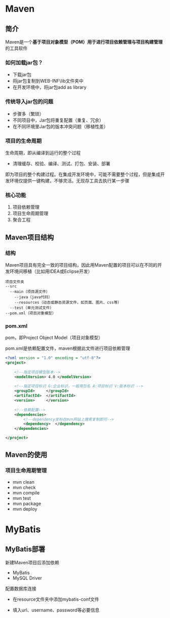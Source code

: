 # Maven

## 简介

Maven是一个**基于项目对象模型（POM）用于进行项目依赖管理与项目构建管理**的工具软件

### 如何加载jar包？

- 下载jar包
- 将jar包复制到WEB-INF\lib文件夹中
- 在开发环境中，将jar包add as library

### 传统导入jar包的问题

- 步骤多（繁琐）
- 不同项目中，Jar包将重复配置（重复、冗余）
- 在不同环境里Jar包的版本冲突问题（移植性差）

### 项目的生命周期

生命周期，即从编译到运行的整个过程

- 清理缓存、校验、编译、测试、打包、安装、部署

即为项目的整个构建过程。在集成开发环境中，可能不需要整个过程，但是集成开发环境仅提供一键构建，不够灵活。无现存工具去执行某一步骤

### 核心功能

1. 项目依赖管理
2. 项目生命周期管理
3. 聚合工程

## Maven项目结构

### 结构

Maven项目具有完全一致的项目结构，因此用Maven配置的项目可以在不同的开发环境间移植（比如用IDEA或Eclipse开发）

```
项目文件夹
--src
  --main（项目源文件）
  	--java（java代码）
  	--resources（动态或静态资源文件，如页面、图片、css等）
  --test（单元测试文件）
--pom.xml（项目对象模型）
```

### pom.xml

pom，即Project Object Model（项目对象模型）

pom.xml是依赖配置文件，maven根据此文件进行项目依赖管理

```xml
<?xml version = "1.0" encoding = "utf-8"?>
<project>
    
    <!--指定项目模型版本-->
	<modelVersion> 4.0 </modelVersion>
	
    <!--指定项目标识 G:企业标识，一般用包名 A:项目标识 V:版本标识 -->
	<groupId>     </groupId>
    <artifactId>  </artifactId>
    <version>     </version>
    
    <!--依赖配置-->
    <dependencies>
    	<!--dependency坐标在mvn网站上搜索复制即可-->
        <dependency>  </dependency>
    </dependencies>

</project>
```



## Maven的使用

### 项目生命周期管理

- mvn clean
- mvn check
- mvn compile
- mvn test
- mvn package
- mvn deploy



# MyBatis

## MyBatis部署

新建Maven项目后添加依赖

- MyBatis
- MySQL Driver

配置数据库连接

- 在resource文件夹中添加mybatis-conf文件

- 填入url、username、password等必要信息